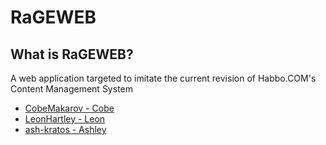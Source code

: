 ﻿<h1>RaGEWEB</h1>

<h2>What is RaGEWEB?</h2>
A web application targeted to imitate the current revision of Habbo.COM's Content Management System

<ul>
	<li>
		<a href="https://github.com/CobeMakarov">CobeMakarov - Cobe</a>
	</li>
	<li>
		<a href="https://github.com/LeonHartley">LeonHartley - Leon</a>
	</li>
	<li>
		<a href="https://github.com/ash-kratos">ash-kratos - Ashley</a>
	</li>
</ul>


